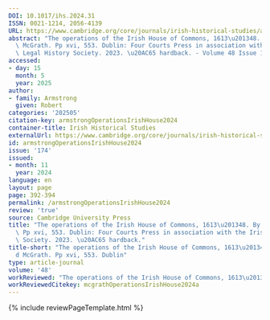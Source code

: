 ```yaml
---
DOI: 10.1017/ihs.2024.31
ISSN: 0021-1214, 2056-4139
URL: https://www.cambridge.org/core/journals/irish-historical-studies/article/operations-of-the-irish-house-of-commons-161348-by-brid-mcgrath-pp-xvi-553-dublin-four-courts-press-in-association-with-the-irish-legal-history-society-2023-65-hardback/C5DF56783C27E6344BF0F7E2E78D6544?utm_source=SFMC&utm_medium=email&utm_content=Article&utm_campaign=New%20Cambridge%20Alert%20-%20Issues&WT.mc_id=New%20Cambridge%20Alert%20-%20Issues
abstract: "The operations of the Irish House of Commons, 1613\u201348. By Br\xEDd\
  \ McGrath. Pp xvi, 553. Dublin: Four Courts Press in association with the Irish\
  \ Legal History Society. 2023. \u20AC65 hardback. - Volume 48 Issue 174"
accessed:
- day: 15
  month: 5
  year: 2025
author:
- family: Armstrong
  given: Robert
categories: '202505'
citation-key: armstrongOperationsIrishHouse2024
container-title: Irish Historical Studies
externalUrl: https://www.cambridge.org/core/journals/irish-historical-studies/article/operations-of-the-irish-house-of-commons-161348-by-brid-mcgrath-pp-xvi-553-dublin-four-courts-press-in-association-with-the-irish-legal-history-society-2023-65-hardback/C5DF56783C27E6344BF0F7E2E78D6544?utm_source=SFMC&utm_medium=email&utm_content=Article&utm_campaign=New%20Cambridge%20Alert%20-%20Issues&WT.mc_id=New%20Cambridge%20Alert%20-%20Issues
id: armstrongOperationsIrishHouse2024
issue: '174'
issued:
- month: 11
  year: 2024
language: en
layout: page
page: 392-394
permalink: /armstrongOperationsIrishHouse2024
review: 'true'
source: Cambridge University Press
title: "The operations of the Irish House of Commons, 1613\u201348. By Br\xEDd McGrath.\
  \ Pp xvi, 553. Dublin: Four Courts Press in association with the Irish Legal History\
  \ Society. 2023. \u20AC65 hardback."
title-short: "The operations of the Irish House of Commons, 1613\u201348. By Br\xED\
  d McGrath. Pp xvi, 553. Dublin"
type: article-journal
volume: '48'
workReviewed: "The operations of the Irish House of Commons, 1613\u201348"
workReviewedCitekey: mcgrathOperationsIrishHouse2024a
---
```

{% include reviewPageTemplate.html %}